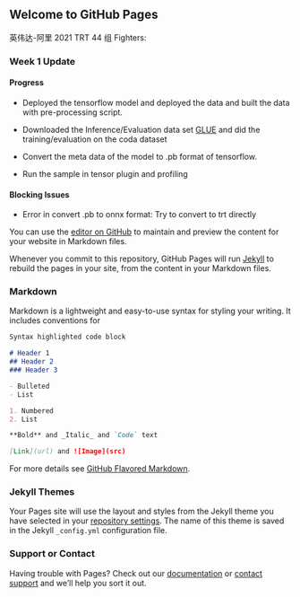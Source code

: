 ## Welcome to GitHub Pages

英伟达-阿里 2021 TRT 44 组 Fighters:

### Week 1 Update 

#### Progress 
- Deployed the tensorflow model and deployed the data and built the data with pre-processing script.

- Downloaded the Inference/Evaluation data set [GLUE](https://github.com/nyu-mll/GLUE-baselines) and did the training/evaluation on the coda dataset

- Convert the meta data of the model to .pb format of tensorflow.

- Run the sample in tensor plugin and profiling 

#### Blocking Issues

- Error in convert .pb to onnx format: Try to convert to trt directly

You can use the [editor on GitHub](https://github.com/mengbingrock/trt_hackthon_44_Fighters/edit/gh-pages/index.md) to maintain and preview the content for your website in Markdown files.

Whenever you commit to this repository, GitHub Pages will run [Jekyll](https://jekyllrb.com/) to rebuild the pages in your site, from the content in your Markdown files.

### Markdown

Markdown is a lightweight and easy-to-use syntax for styling your writing. It includes conventions for

```markdown
Syntax highlighted code block

# Header 1
## Header 2
### Header 3

- Bulleted
- List

1. Numbered
2. List

**Bold** and _Italic_ and `Code` text

[Link](url) and ![Image](src)
```

For more details see [GitHub Flavored Markdown](https://guides.github.com/features/mastering-markdown/).

### Jekyll Themes

Your Pages site will use the layout and styles from the Jekyll theme you have selected in your [repository settings](https://github.com/mengbingrock/trt_hackthon_44_Fighters/settings/pages). The name of this theme is saved in the Jekyll `_config.yml` configuration file.

### Support or Contact

Having trouble with Pages? Check out our [documentation](https://docs.github.com/categories/github-pages-basics/) or [contact support](https://support.github.com/contact) and we’ll help you sort it out.
